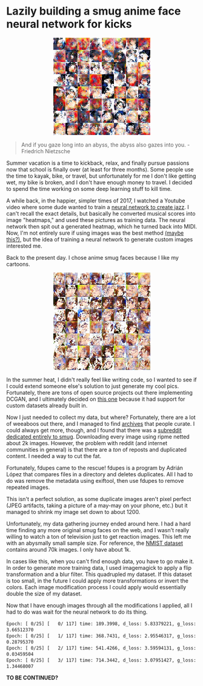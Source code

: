 # Lazily building a smug anime face neural network for kicks

<p align="center">
    <img src="image1.jpg" alt="Image of Nightmare Incarnate" />
</p>

> And if you gaze long into an abyss, the abyss also gazes into you.
> \- Friedrich Nietzsche

Summer vacation is a time to kickback, relax, and finally pursue passions now that school is finally over (at least for three months). Some people use the time to kayak, bike, or travel, but unfortunately for me I don't like getting wet, my bike is broken, and I don't have enough money to travel. I decided to spend the time working on some deep learning stuff to kill time.

A while back, in the happier, simpler times of 2017, I watched a Youtube video where some dude wanted to train a [neural network to create jazz](https://www.youtube.com/watch?v=nA3YOFUCn4U). I can't recall the exact details, but basically he converted musical scores into image "heatmaps," and used these pictures as training data. The neural network then spit out a generated heatmap, which he turned back into MIDI. Now, I'm not entirely sure if using images was the best method [(maybe this?)](http://web.mit.edu/music21/), but the idea of training a neural network to generate custom images interested me.

Back to the present day. I chose anime smug faces because I like my cartoons.

<p align="center">
    <img src="image2.jpg" alt="Image from semi-trained nn" />
</p>

In the summer heat, I didn't really feel like writing code, so I wanted to see if I could extend someone else's solution to just generate my cool pics. Fortunately, there are tons of open source projects out there implementing DCGAN, and I ultimately decided on [this one](https://github.com/carpedm20/DCGAN-tensorflow) because it had support for custom datasets already built in.

Now I just needed to collect my data, but where? Fortunately, there are a lot of weeaboos out there, and I managed to find [archives](https://github.com/Wigsinator/smugFaces) that people curate. I could always get more, though, and I found that there was a [subreddit dedicated entirely to smug](https://www.reddit.com/r/Smugs/). Downloading every image using ripme netted about 2k images. However, the problem with reddit (and internet communities in general) is that there are a *ton* of reposts and duplicated content. I needed a way to cut the fat.

Fortunately, fdupes came to the rescue! fdupes is a program by Adrián López that compares files in a directory and deletes duplicates. All I had to do was remove the metadata using exiftool, then use fdupes to remove repeated images.

This isn't a perfect solution, as some duplicate images aren't pixel perfect (JPEG artifacts, taking a picture of a may-may on your phone, etc.) but it managed to shrink my image set down to about 1200.

Unfortunately, my data gathering journey ended around here. I had a hard time finding any more original smug faces on the web, and I wasn't really willing to watch a ton of television just to get reaction images. This left me with an abysmally small sample size. For reference, the [NMIST dataset](http://yann.lecun.com/exdb/mnist/) contains around 70k images. I only have about 1k.

In cases like this, when you can't find enough data, you have to go make it. In order to generate more training data, I used imagemagick to apply a flip transformation and a blur filter. This quadrupled my dataset. If this dataset is too small, in the future I could apply more transformations or invert the colors. Each image modification process I could apply would essentially double the size of my dataset.

Now that I have enough images through all the modifications I applied, all I had to do was wait for the neural network to do its thing.

```
Epoch: [ 0/25] [   0/ 117] time: 189.3998, d_loss: 5.83379221, g_loss: 3.66512370
Epoch: [ 0/25] [   1/ 117] time: 368.7431, d_loss: 2.95546317, g_loss: 0.28795370
Epoch: [ 0/25] [   2/ 117] time: 541.4266, d_loss: 3.59594131, g_loss: 0.03459504
Epoch: [ 0/25] [   3/ 117] time: 714.3442, d_loss: 3.07951427, g_loss: 1.34468007
```

**TO BE CONTINUED?**
